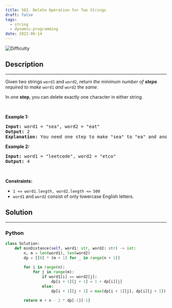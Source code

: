 ```yaml
---
title: 583. Delete Operation for Two Strings
draft: false
tags: 
  - string
  - dynamic-programming
date: 2022-06-14
---
```


![Difficulty](https://img.shields.io/badge/Difficulty-Medium-blue.svg)

## Description

---
<p>Given two strings <code>word1</code> and <code>word2</code>, return <em>the minimum number of <strong>steps</strong> required to make</em> <code>word1</code> <em>and</em> <code>word2</code> <em>the same</em>.</p>

<p>In one <strong>step</strong>, you can delete exactly one character in either string.</p>

<p>&nbsp;</p>
<p><strong class="example">Example 1:</strong></p>

<pre>
<strong>Input:</strong> word1 = &quot;sea&quot;, word2 = &quot;eat&quot;
<strong>Output:</strong> 2
<strong>Explanation:</strong> You need one step to make &quot;sea&quot; to &quot;ea&quot; and another step to make &quot;eat&quot; to &quot;ea&quot;.
</pre>

<p><strong class="example">Example 2:</strong></p>

<pre>
<strong>Input:</strong> word1 = &quot;leetcode&quot;, word2 = &quot;etco&quot;
<strong>Output:</strong> 4
</pre>

<p>&nbsp;</p>
<p><strong>Constraints:</strong></p>

<ul>
	<li><code>1 &lt;= word1.length, word2.length &lt;= 500</code></li>
	<li><code>word1</code> and <code>word2</code> consist of only lowercase English letters.</li>
</ul>


## Solution

---
### Python
``` py title='delete-operation-for-two-strings'
class Solution:
    def minDistance(self, word1: str, word2: str) -> int:
        n, m = len(word1), len(word2)
        dp = [[0] * (m + 1) for _ in range(n + 1)]
        
        for i in range(n):
            for j in range(m):
                if word1[i] == word2[j]:
                    dp[i + 1][j + 1] = 1 + dp[i][j]
                else:
                    dp[i + 1][j + 1] = max(dp[i + 1][j], dp[i][j + 1])
        
        return m + n - 2 * dp[-1][-1]
        

```

